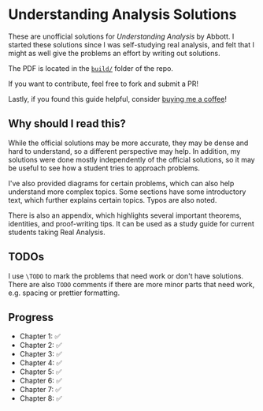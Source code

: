 # Understanding Analysis Solutions

These are unofficial solutions for _Understanding Analysis_ by Abbott.
I started these solutions since I was self-studying real analysis,
and felt that I might as well give the problems an effort by writing
out solutions.

The PDF is located in the [`build/`](https://github.com/mikinty/Understanding-Analysis-Abbott-Solutions/blob/master/build/main.pdf)
folder of the repo.

If you want to contribute, feel free to fork and submit a PR!

Lastly, if you found this guide helpful, consider [buying me a coffee](https://www.buymeacoffee.com/mikinty)!

## Why should I read this?

While the official solutions may be more accurate, they may be dense and hard
to understand, so a different perspective may help. In addition, my solutions
were done mostly independently of the official solutions, so it may be useful
to see how a student tries to approach problems.

I've also provided diagrams for certain problems, which can also help
understand more complex topics. Some sections have some introductory text, which further explains certain
topics. Typos are also noted.

There is also an appendix, which highlights several important theorems,
identities, and proof-writing tips. It can be used as a study guide for
current students taking Real Analysis.

## TODOs

I use `\TODO` to mark the problems that need work or don't have solutions.
There are also `TODO` comments if there are more minor parts that need work, e.g. spacing or prettier formatting.

## Progress

- Chapter 1: :white_check_mark:
- Chapter 2: :white_check_mark:
- Chapter 3: :white_check_mark:
- Chapter 4: :white_check_mark:
- Chapter 5: :white_check_mark:
- Chapter 6: :white_check_mark:
- Chapter 7: :white_check_mark:
- Chapter 8: :white_check_mark:
